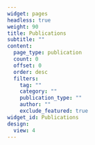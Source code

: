 ```yaml
---
widget: pages
headless: true
weight: 90
title: Publications
subtitle: ""
content:
  page_type: publication
  count: 0
  offset: 0
  order: desc
  filters:
    tag: ""
    category: ""
    publication_type: ""
    author: ""
    exclude_featured: true
widget_id: Publications
design:
  view: 4
---
```

